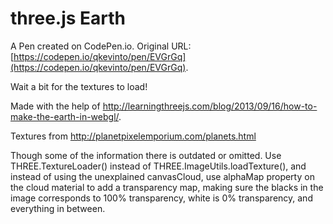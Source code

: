 # three.js Earth

A Pen created on CodePen.io. Original URL: [https://codepen.io/qkevinto/pen/EVGrGq](https://codepen.io/qkevinto/pen/EVGrGq).

Wait a bit for the textures to load!

Made with the help of http://learningthreejs.com/blog/2013/09/16/how-to-make-the-earth-in-webgl/.

Textures from http://planetpixelemporium.com/planets.html

Though some of the information there is outdated or omitted. Use THREE.TextureLoader() instead of THREE.ImageUtils.loadTexture(), and instead of using the unexplained canvasCloud, use alphaMap property on the cloud material to add a transparency map, making sure the blacks in the image corresponds to 100% transparency, white is 0% transparency, and everything in between.